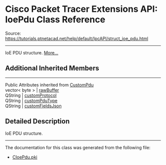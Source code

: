# Cisco Packet Tracer Extensions API: IoePdu Class Reference

Source: https://tutorials.ptnetacad.net/help/default/IpcAPI/struct_ioe_pdu.html

---

IoE PDU structure. [More...](struct_ioe_pdu.html#details)

##  Additional Inherited Members  
  
---  
Public Attributes inherited from [CustomPdu](struct_custom_pdu.html)  
vector< byte > | [rawBuffer](struct_custom_pdu.html#a8d1125c588a99f354ed8007ac684f1f1)  
QString | [customProtocol](struct_custom_pdu.html#a01260abfff252ab245e4b3bdcdabea45)  
QString | [customPduType](struct_custom_pdu.html#a6fa8f5e2fa7b83d54ac951efe07943e9)  
QString | [customFieldsJson](struct_custom_pdu.html#a3755897db0ad95b24fd4f38c47515e6e)  
  
## Detailed Description

IoE PDU structure. 

* * *

The documentation for this class was generated from the following file:

  * [CIoePdu.pki](_c_ioe_pdu_8pki.html)


